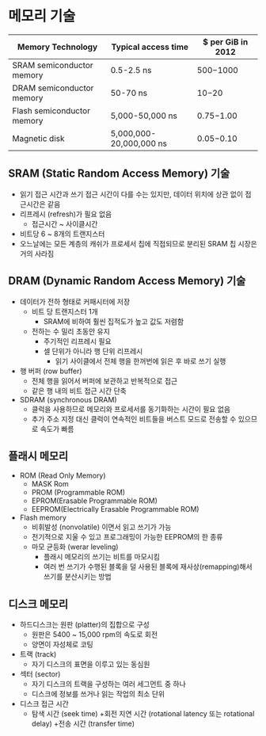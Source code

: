 # 메모리 기술
| Memory Technology | Typical access time | $ per GiB in 2012 |
| ------- | ------ | ----- |
| SRAM semiconductor memory | 0.5-2.5 ns | $500-$1000 |
| DRAM semiconductor memory | 50-70 ns | $10-$20 |
| Flash semiconductor memory | 5,000-50,000 ns | $0.75-$1.00 |
| Magnetic disk | 5,000,000-20,000,000 ns | $0.05-$0.10 |

## SRAM (Static Random Access Memory) 기술
* 읽기 접근 시간과 쓰기 접근 시간이 다를 수는 있지만, 데이터 위치에 상관 없이 접근시간은 같음
* 리프레시 (refresh)가 필요 없음
  * 접근시간 ~ 사이클시간
* 비트당 6 ~ 8개의 트랜지스터
* 오느날에는 모든 계층의 캐쉬가 프로세서 칩에 직접되므로 분리된 SRAM 칩 시장은 거의 사라짐

## DRAM (Dynamic Random Access Memory) 기술
* 데이터가 전하 형태로 커패시터에 저장
  * 비트 당 트랜지스터 1개
    * SRAM에 비하여 훨씬 집적도가 높고 값도 저렴함
  * 전하는 수 밀리 초동안 유지
    * 주기적인 리프레시 필요
    * 셀 단위가 아니라 행 단위 리프레시
      * 읽기 사이클에서 전체 행을 한꺼번에 읽은 후 바로 쓰기 실행
* 행 버퍼 (row buffer)
  * 전체 행을 읽어서 버퍼에 보관하고 반복적으로 접근
  * 같은 행 내의 비트 접근 시간 단축
* SDRAM (synchronous DRAM)
  * 클럭을 사용하므로 메모리와 프로세서를 동기화하는 시간이 필요 없음
  * 추가 주소 지정 대신 클럭이 연속적인 비트들을 버스트 모드로 전송할 수 있으므로 속도가 빠름
  
## 플래시 메모리
* ROM (Read Only Memory)
  * MASK Rom
  * PROM (Programmable ROM)
  * EPROM(Erasable Programmable ROM)
  * EEPROM(Electrically Erasable Programmable ROM)
* Flash memory
  * 비휘발성 (nonvolatile) 이면서 읽고 쓰기가 가능
  * 전기적으로 지울 수 있고 프로그래밍이 가능한 EEPROM의 한 종류
  * 마모 균등화 (werar leveling)
    * 플래시 메모리의 쓰기는 비트를 마모시킴
    * 여러 번 쓰기가 수행된 블록을 덜 사용된 블록에 재사상(remapping)해서 쓰기를 분산시키는 방법

## 디스크 메모리
* 하드디스크는 원판 (platter)의 집합으로 구성
  * 원판은 5400 ~ 15,000 rpm의 속도로 회전
  * 양면이 자성체로 코팅
* 트랙 (track)
  * 자기 디스크의 표면을 이루고 있는 동심원
* 섹터 (sector)
  * 자기 디스크의 트랙을 구성하는 여러 세그먼트 중 하나
  * 디스크에 정보를 쓰거나 읽는 작업의 최소 단위
* 디스크 접근 시간
  * 탐색 시간 (seek time)
   +회전 지연 시간 (rotational latency 또는 rotational delay)
   +전송 시간 (transfer time)